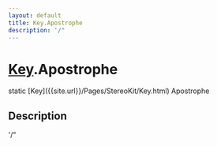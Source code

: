 ```yaml
---
layout: default
title: Key.Apostrophe
description: '/"
---
```

# [Key]({{site.url}}/Pages/StereoKit/Key.html).Apostrophe

<div class='signature' markdown='1'>
static [Key]({{site.url}}/Pages/StereoKit/Key.html) Apostrophe
</div>

## Description
'/"

